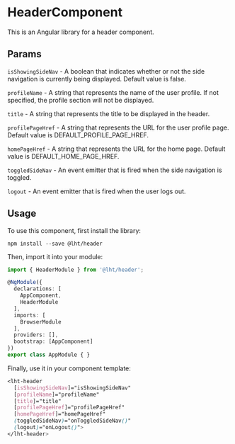 # HeaderComponent
This is an Angular library for a header component.

## Params
`isShowingSideNav` - A boolean that indicates whether or not the side navigation is currently being displayed. Default value is false.

`profileName` - A string that represents the name of the user profile. If not specified, the profile section will not be displayed.

`title` - A string that represents the title to be displayed in the header.

`profilePageHref` - A string that represents the URL for the user profile page. Default value is DEFAULT_PROFILE_PAGE_HREF.

`homePageHref` - A string that represents the URL for the home page. Default value is DEFAULT_HOME_PAGE_HREF.

`toggledSideNav` - An event emitter that is fired when the side navigation is toggled.

`logout` - An event emitter that is fired when the user logs out.

## Usage
To use this component, first install the library:

`npm install --save @lht/header`

Then, import it into your module:

```typescript
import { HeaderModule } from '@lht/header';

@NgModule({
  declarations: [
    AppComponent,
    HeaderModule
  ],
  imports: [
    BrowserModule
  ],
  providers: [],
  bootstrap: [AppComponent]
})
export class AppModule { }
```
Finally, use it in your component template:

```scss
<lht-header
  [isShowingSideNav]="isShowingSideNav"
  [profileName]="profileName"
  [title]="title"
  [profilePageHref]="profilePageHref"
  [homePageHref]="homePageHref"
  (toggledSideNav)="onToggledSideNav()"
  (logout)="onLogout()">
</lht-header>
```